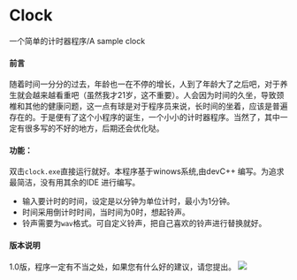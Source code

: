 # Clock
一个简单的计时器程序/A sample clock


#### 前言

随着时间一分分的过去，年龄也一在不停的增长，人到了年龄大了之后吧，对于养生就会越来越看重吧（虽然我才21岁，这不重要）。人会因为时间的久坐，导致颈椎和其他的健康问题，这一点有球是对于程序员来说，长时间的坐着，应该是普遍存在的。于是便有了这个小程序的诞生，一个小小的计时器程序。当然了，其中一定有很多写的不好的地方，后期还会优化哒。

#### 功能：
双击`clock.exe`直接运行就好。本程序基于winows系统,由devC++ 编写。为追求最简洁，没有用其余的IDE 进行编写。

* 输入要计时的时间，设定是以分钟为单位计时，最小为1分钟。
* 时间采用倒计时时间，当时间为0时，想起铃声。
* 铃声需要为`wav`格式。可自定义铃声，把自己喜欢的铃声进行替换就好。

#### 版本说明
1.0版，程序一定有不当之处，如果您有什么好的建议，请您提出。
![](http://images.cnblogs.com/cnblogs_com/yjlblog/1110802/o_jt.png)







